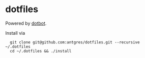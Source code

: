 # dotfiles

Powered by [dotbot](https://github.com/anishathalye/dotbot).

Install via

```
  git clone git@github.com:antgres/dotfiles.git --recursive ~/.dotfiles
  cd ~/.dotfiles && ./install
```
